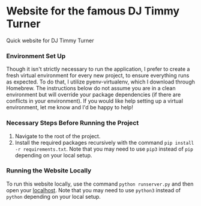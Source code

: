 # Website for the famous DJ Timmy Turner
Quick website for DJ Timmy Turner

### Environment Set Up
Though it isn't strictly necessary to run the application, I prefer to create a fresh virtual environment for every new project, to ensure everything runs as expected.
To do that, I utilize pyenv-virtualenv, which I download through Homebrew. The instructions below do not assume you are in a clean environment but will override your package dependencies (if there are conflicts in your environment). If you would like help setting up a virtual environment, let me know and I'd be happy to help!

### Necessary Steps Before Running the Project
1. Navigate to the root of the project.
2. Install the required packages recursively with the command `pip install -r requirements.txt`. Note that you may need to use `pip3` instead of `pip` depending on your local setup.
### Running the Website Locally
To run this website locally, use the command `python runserver.py` and then open your [localhost](http://localhost). Note that you may need to use `python3` instead of `python` depending on your local setup.

